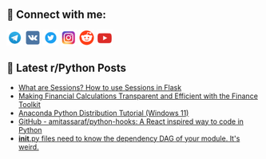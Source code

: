 ## 🔎 Connect with me:
[<img src="https://github.com/bullbesh/bullbesh/blob/main/images/Telegram.png" width="32" height="32" />](https://t.me/bullbesh)
[<img src="https://github.com/bullbesh/bullbesh/blob/main/images/VK.png" width="32" height="32" />](https://vk.com/bullbesh)
[<img src="https://github.com/bullbesh/bullbesh/blob/main/images/Twitter.png" width="32" height="32" />](https://twitter.com/bullbesh1)
[<img src="https://github.com/bullbesh/bullbesh/blob/main/images/Instagram.png" width="32" height="32" />](https://www.instagram.com/bullbesh)
[<img src="https://github.com/bullbesh/bullbesh/blob/main/images/Reddit.png" width="32" height="32" />](https://www.reddit.com/user/bullbesh)
[<img src="https://github.com/bullbesh/bullbesh/blob/main/images/YouTube.png" width="32" height="32" />](https://www.youtube.com/channel/UCtfjRs6uzgq5mfm8S06WTcg)

## 📕 Latest r/Python Posts
<!-- BLOG-POST-LIST:START -->
- [What are Sessions? How to use Sessions in Flask](https://www.reddit.com/r/Python/comments/164jhb3/what_are_sessions_how_to_use_sessions_in_flask/)
- [Making Financial Calculations Transparent and Efficient with the Finance Toolkit](https://www.reddit.com/r/Python/comments/164iq0x/making_financial_calculations_transparent_and/)
- [Anaconda Python Distribution Tutorial &lpar;Windows 11&rpar;](https://www.reddit.com/r/Python/comments/164ecpr/anaconda_python_distribution_tutorial_windows_11/)
- [GitHub - amitassaraf/python-hooks: A React inspired way to code in Python](https://www.reddit.com/r/Python/comments/164ct73/github_amitassarafpythonhooks_a_react_inspired/)
- [__init__.py files need to know the dependency DAG of your module. It&#39;s weird.](https://www.reddit.com/r/Python/comments/164cj87/init_py_files_need_to_know_the_dependency_dag_of/)
<!-- BLOG-POST-LIST:END -->

